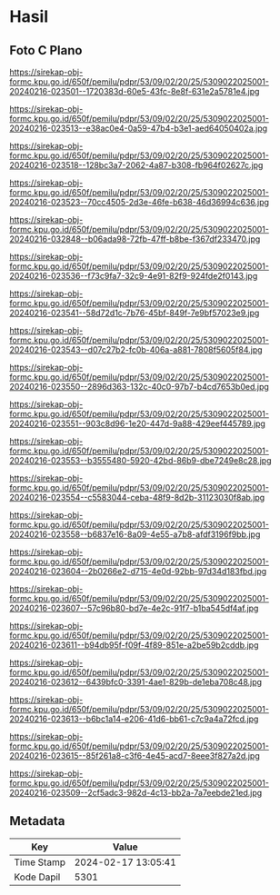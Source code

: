 # Hasil

## Foto C Plano

https://sirekap-obj-formc.kpu.go.id/650f/pemilu/pdpr/53/09/02/20/25/5309022025001-20240216-023501--1720383d-60e5-43fc-8e8f-631e2a5781e4.jpg

https://sirekap-obj-formc.kpu.go.id/650f/pemilu/pdpr/53/09/02/20/25/5309022025001-20240216-023513--e38ac0e4-0a59-47b4-b3e1-aed64050402a.jpg

https://sirekap-obj-formc.kpu.go.id/650f/pemilu/pdpr/53/09/02/20/25/5309022025001-20240216-023518--128bc3a7-2062-4a87-b308-fb964f02627c.jpg

https://sirekap-obj-formc.kpu.go.id/650f/pemilu/pdpr/53/09/02/20/25/5309022025001-20240216-023523--70cc4505-2d3e-46fe-b638-46d36994c636.jpg

https://sirekap-obj-formc.kpu.go.id/650f/pemilu/pdpr/53/09/02/20/25/5309022025001-20240216-032848--b06ada98-72fb-47ff-b8be-f367df233470.jpg

https://sirekap-obj-formc.kpu.go.id/650f/pemilu/pdpr/53/09/02/20/25/5309022025001-20240216-023536--f73c9fa7-32c9-4e91-82f9-924fde2f0143.jpg

https://sirekap-obj-formc.kpu.go.id/650f/pemilu/pdpr/53/09/02/20/25/5309022025001-20240216-023541--58d72d1c-7b76-45bf-849f-7e9bf57023e9.jpg

https://sirekap-obj-formc.kpu.go.id/650f/pemilu/pdpr/53/09/02/20/25/5309022025001-20240216-023543--d07c27b2-fc0b-406a-a881-7808f5605f84.jpg

https://sirekap-obj-formc.kpu.go.id/650f/pemilu/pdpr/53/09/02/20/25/5309022025001-20240216-023550--2896d363-132c-40c0-97b7-b4cd7653b0ed.jpg

https://sirekap-obj-formc.kpu.go.id/650f/pemilu/pdpr/53/09/02/20/25/5309022025001-20240216-023551--903c8d96-1e20-447d-9a88-429eef445789.jpg

https://sirekap-obj-formc.kpu.go.id/650f/pemilu/pdpr/53/09/02/20/25/5309022025001-20240216-023553--b3555480-5920-42bd-86b9-dbe7249e8c28.jpg

https://sirekap-obj-formc.kpu.go.id/650f/pemilu/pdpr/53/09/02/20/25/5309022025001-20240216-023554--c5583044-ceba-48f9-8d2b-31123030f8ab.jpg

https://sirekap-obj-formc.kpu.go.id/650f/pemilu/pdpr/53/09/02/20/25/5309022025001-20240216-023558--b6837e16-8a09-4e55-a7b8-afdf3196f9bb.jpg

https://sirekap-obj-formc.kpu.go.id/650f/pemilu/pdpr/53/09/02/20/25/5309022025001-20240216-023604--2b0266e2-d715-4e0d-92bb-97d34d183fbd.jpg

https://sirekap-obj-formc.kpu.go.id/650f/pemilu/pdpr/53/09/02/20/25/5309022025001-20240216-023607--57c96b80-bd7e-4e2c-91f7-b1ba545df4af.jpg

https://sirekap-obj-formc.kpu.go.id/650f/pemilu/pdpr/53/09/02/20/25/5309022025001-20240216-023611--b94db95f-f09f-4f89-851e-a2be59b2cddb.jpg

https://sirekap-obj-formc.kpu.go.id/650f/pemilu/pdpr/53/09/02/20/25/5309022025001-20240216-023612--6439bfc0-3391-4ae1-829b-de1eba708c48.jpg

https://sirekap-obj-formc.kpu.go.id/650f/pemilu/pdpr/53/09/02/20/25/5309022025001-20240216-023613--b6bc1a14-e206-41d6-bb61-c7c9a4a72fcd.jpg

https://sirekap-obj-formc.kpu.go.id/650f/pemilu/pdpr/53/09/02/20/25/5309022025001-20240216-023615--85f261a8-c3f6-4e45-acd7-8eee3f827a2d.jpg

https://sirekap-obj-formc.kpu.go.id/650f/pemilu/pdpr/53/09/02/20/25/5309022025001-20240216-023509--2cf5adc3-982d-4c13-bb2a-7a7eebde21ed.jpg


## Metadata

| Key        | Value               |
| ---------- | ------------------- |
| Time Stamp | 2024-02-17 13:05:41 |
| Kode Dapil | 5301                |



